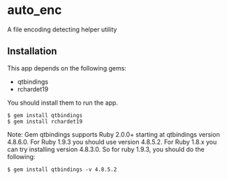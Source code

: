 # auto_enc

A file encoding detecting helper utility

## Installation

This app depends on the following gems:
 - qtbindings
 - rchardet19

You should install them to run the app.

    $ gem install qtbindings
    $ gem install rchardet19

Note: Gem qtbindings supports Ruby 2.0.0+ starting at qtbindings version 4.8.6.0. For Ruby 1.9.3 you should use version 4.8.5.2. For Ruby 1.8.x you can try installing version 4.8.3.0. So for ruby 1.9.3, you should do the following:

    $ gem install qtbindings -v 4.8.5.2
